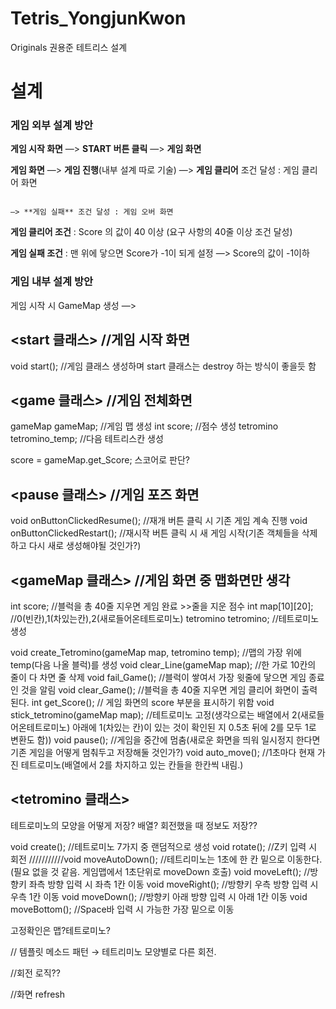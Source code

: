 # Tetris_YongjunKwon
Originals 권용준 테트리스 설계

# 설계

### 게임 외부 설계 방안

**게임 시작 화면** —> **START 버튼 클릭** —> **게임 화면**

**게임 화면** —> **게임 진행**(내부 설계 따로 기술) —> **게임 클리어** 조건 달성 : 게임 클리어 화면

                                                                           —> **게임 실패** 조건 달성 : 게임 오버 화면

**게임 클리어 조건** : Score 의 값이 40 이상 (요구 사항의 40줄 이상 조건 달성)

**게임 실패 조건** : 맨 위에 닿으면 Score가 -1이 되게 설정 —> Score의 값이 -1이하

### 게임 내부 설계 방안

게임 시작 시 GameMap 생성 —> 

## <start 클래스> //게임 시작 화면

void start(); //게임 클래스 생성하며 start 클래스는 destroy 하는 방식이 좋을듯 함

## <game 클래스> //게임 전체화면

gameMap gameMap; //게임 맵 생성
int score; //점수 생성
tetromino tetromino_temp; //다음 테트리스칸 생성

score = gameMap.get_Score;
스코어로 판단?

## <pause 클래스> //게임 포즈 화면

void onButtonClickedResume(); //재개 버튼 클릭 시 기존 게임 계속 진행
void onButtonClickedRestart(); //재시작 버튼 클릭 시 새 게임 시작(기존 객체들을 삭제하고 다시 새로 생성해야될 것인가?)

## <gameMap 클래스> //게임 화면 중 맵화면만 생각

int score; //블럭을 총 40줄 지우면 게임 완료 >>줄을 지운 점수
int map[10][20]; //0(빈칸),1(차있는칸),2(새로들어온테트로미노)
tetromino tetromino; //테트로미노 생성

void create_Tetromino(gameMap map, tetromino temp); //맵의 가장 위에 temp(다음 나올 블럭)를 생성
void clear_Line(gameMap map); //한 가로 10칸의 줄이 다 차면 줄 삭제
void fail_Game(); //블럭이 쌓여서 가장 윗줄에 닿으면 게임 종료인 것을 알림
void clear_Game(); //블럭을 총 40줄 지우면 게임 클리어 화면이 출력된다.
int get_Score(); // 게임 화면의 score 부분을 표시하기 위함
void stick_tetromino(gameMap map); //테트로미노 고정(생각으로는 배열에서 2(새로들어온테트로미노) 아래에 1(차있는 칸)이 있는 것이 확인된 지 0.5초 뒤에 2를 모두 1로 변환도 함))
void pause(); //게임을 중간에 멈춤(새로운 화면을 띄워 일시정지 한다면 기존 게임을 어떻게 멈춰두고 저장해둘 것인가?)
void auto_move(); //1초마다 현재 가진 테트로미노(배열에서 2를 차지하고 있는 칸들을 한칸씩 내림.)

## <tetromino 클래스>

테트로미노의 모양을 어떻게 저장? 배열? 회전했을 때 정보도 저장??

void create(); //테트로미노 7가지 중 랜덤적으로 생성
void rotate(); //Z키 입력 시 회전
///////////void moveAutoDown(); //테트리미노는 1초에 한 칸 밑으로 이동한다. (필요 없을 것 같음. 게임맵에서 1초단위로 moveDown 호출)
void moveLeft(); //방향키 좌측 방향 입력 시 좌측 1칸 이동
void moveRight(); //방향키 우측 방향 입력 시 우측 1칸 이동
void moveDown(); //방향키 아래 방향 입력 시 아래 1칸 이동
void moveBottom(); //Space바 입력 시 가능한 가장 밑으로 이동

고정확인은 맵?테트로미노?

// 템플릿 메소드 패턴 → 테트리미노 모양별로 다른 회전.

//회전 로직??

//화면 refresh
